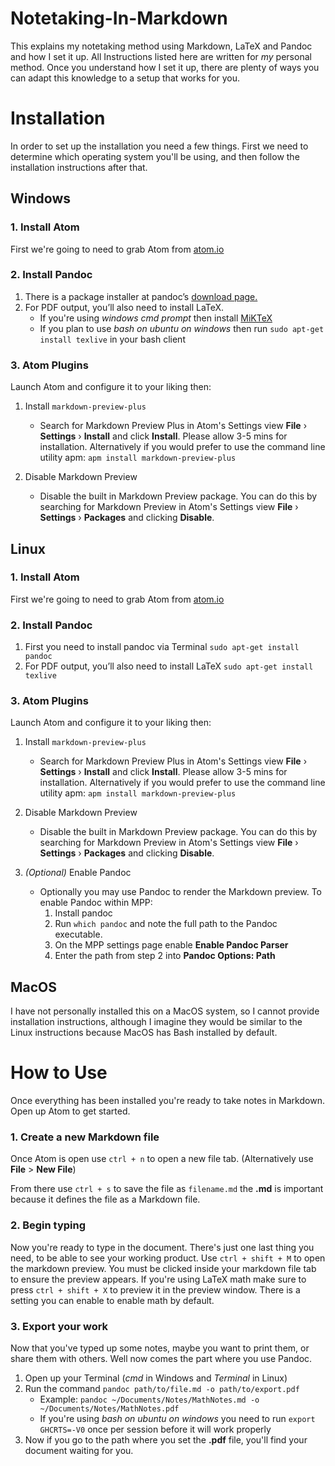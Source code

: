 Notetaking-In-Markdown
======================
This explains my notetaking method using Markdown, LaTeX and Pandoc and how I set it up. All Instructions listed here are written for *my* personal method. Once you understand how I set it up, there are plenty of ways you can adapt this knowledge to a setup that works for you.

Installation
============

In order to set up the installation you need a few things. First we need to determine which operating system you'll be using, and then follow the installation instructions after that.

Windows
-------
### 1. Install Atom
First we're going to need to grab Atom from [atom.io](https://atom.io/)

### 2. Install Pandoc
1. There is a package installer at pandoc’s [download page.](https://github.com/jgm/pandoc/releases/tag/1.19.1)
2. For PDF output, you’ll also need to install LaTeX.
    - If you're using *windows cmd prompt* then install [MiKTeX](https://miktex.org/)
    - If you plan to use *bash on ubuntu on windows* then run `sudo apt-get install texlive` in your bash client

### 3. Atom Plugins
Launch Atom and configure it to your liking then:

1. Install `markdown-preview-plus`
    - Search for Markdown Preview Plus in Atom's Settings view **File** › **Settings** › **Install** and click **Install**. Please allow 3-5 mins for installation. Alternatively if you would prefer to use the command line utility apm: `apm install markdown-preview-plus`

2. Disable Markdown Preview
    - Disable the built in Markdown Preview package. You can do this by searching for Markdown Preview in Atom's Settings view **File** › **Settings** › **Packages** and clicking **Disable**.

Linux
-----
### 1. Install Atom
First we're going to need to grab Atom from [atom.io](https://atom.io/)

### 2. Install Pandoc
1. First you need to install pandoc via Terminal `sudo apt-get install pandoc`
2. For PDF output, you’ll also need to install LaTeX `sudo apt-get install texlive`

### 3. Atom Plugins
Launch Atom and configure it to your liking then:

1. Install `markdown-preview-plus`
    - Search for Markdown Preview Plus in Atom's Settings view **File** › **Settings** › **Install** and click **Install**. Please allow 3-5 mins for installation. Alternatively if you would prefer to use the command line utility apm: `apm install markdown-preview-plus`

2. Disable Markdown Preview
    - Disable the built in Markdown Preview package. You can do this by searching for Markdown Preview in Atom's Settings view **File** › **Settings** › **Packages** and clicking **Disable**.

3. *(Optional)* Enable Pandoc
    - Optionally you may use Pandoc to render the Markdown preview. To enable Pandoc within MPP:
        1. Install pandoc
        2. Run `which pandoc` and note the full path to the Pandoc executable.
        3. On the MPP settings page enable **Enable Pandoc Parser**
        4. Enter the path from step 2 into **Pandoc Options: Path**


MacOS
------
I have not personally installed this on a MacOS system, so I cannot provide installation instructions, although I imagine they would be similar to the Linux instructions because MacOS has Bash installed by default.


How to Use
==========

Once everything has been installed you're ready to take notes in Markdown. Open up Atom to get started.

### 1. Create a new Markdown file
Once Atom is open use `ctrl + n` to open a new file tab. (Alternatively use **File** > **New File**)

From there use `ctrl + s` to save the file as `filename.md` the **.md** is important because it defines the file as a Markdown file.

### 2. Begin typing
Now you're ready to type in the document. There's just one last thing you need, to be able to see your working product. Use `ctrl + shift + M` to open the markdown preview. You must be clicked inside your markdown file tab to ensure the preview appears. If you're using LaTeX math make sure to press `ctrl + shift + X` to preview it in the preview window. There is a setting you can enable to enable math by default.

### 3. Export your work
Now that you've typed up some notes, maybe you want to print them, or share them with others. Well now comes the part where you use Pandoc.

1. Open up your Terminal (*cmd* in Windows and *Terminal* in Linux)
2. Run the command `pandoc path/to/file.md -o path/to/export.pdf`
    - Example: `pandoc ~/Documents/Notes/MathNotes.md -o ~/Documents/Notes/MathNotes.pdf`
    - If you're using *bash on ubuntu on windows* you need to run `export GHCRTS=-V0` once per session before it will work properly
3. Now if you go to the path where you set the **.pdf** file, you'll find your document waiting for you.
